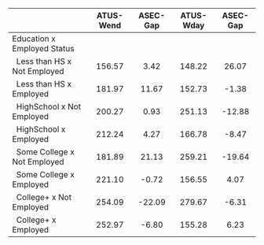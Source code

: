 
|                      |    ATUS-Wend |     ASEC-Gap |    ATUS-Wday |     ASEC-Gap |
| -------------------- | :----------: | :----------: | :----------: | :----------: |
| Education x Employed Status |              |              |              |              |
| &nbsp;&nbsp;Less than HS x Not Employed |       156.57 |         3.42 |       148.22 |        26.07 |
| &nbsp;&nbsp;Less than HS x Employed |       181.97 |        11.67 |       152.73 |        -1.38 |
| &nbsp;&nbsp;HighSchool x Not Employed |       200.27 |         0.93 |       251.13 |       -12.88 |
| &nbsp;&nbsp;HighSchool x Employed |       212.24 |         4.27 |       166.78 |        -8.47 |
| &nbsp;&nbsp;Some College x Not Employed |       181.89 |        21.13 |       259.21 |       -19.64 |
| &nbsp;&nbsp;Some College x Employed |       221.10 |        -0.72 |       156.55 |         4.07 |
| &nbsp;&nbsp;College+ x Not Employed |       254.09 |       -22.09 |       279.67 |        -6.31 |
| &nbsp;&nbsp;College+ x Employed |       252.97 |        -6.80 |       155.28 |         6.23 |

